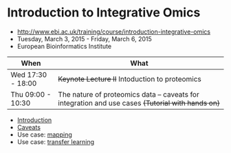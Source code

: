 # Introduction to Integrative Omics

- http://www.ebi.ac.uk/training/course/introduction-integrative-omics
- Tuesday, March 3, 2015 - Friday, March 6, 2015
- European Bioinformatics Institute

| When              | What                                              |
|-------------------|---------------------------------------------------|
| Wed 17:30 - 18:00 |  ~~Keynote Lecture II~~ Intoduction to proteomics |
| Thu 09:00 - 10:30 | The nature of proteomics data – caveats for integration and use cases ~~(Tutorial with hands on)~~ |

- [Introduction](./01-proteomics.md)
- [Caveats](./02-caveats.md)
- Use case: [mapping](./03-mapping.md)
- Use case: [transfer learning](./04-transfer-learning.md)
